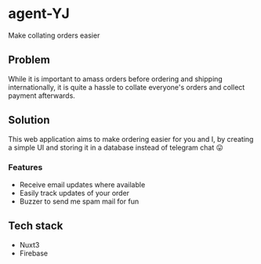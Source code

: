 # agent-YJ
Make collating orders easier
## Problem
While it is important to amass orders before ordering and shipping internationally, it is quite a hassle to collate everyone's orders and collect payment afterwards. 

## Solution
This web application aims to make ordering easier for you and I, by creating a simple UI and storing it in a database instead of telegram chat 😛
### Features
- Receive email updates where available
- Easily track updates of your order
- Buzzer to send me spam mail for fun

## Tech stack
- Nuxt3
- Firebase


